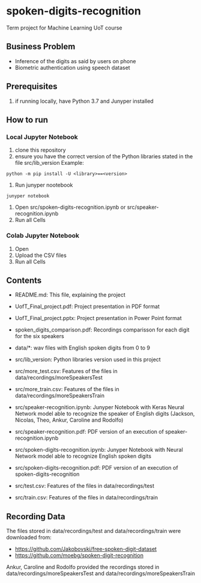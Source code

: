 # spoken-digits-recognition
Term project for Machine Learning UoT course

## Business Problem
* Inference of the digits as said by users on phone
* Biometric authentication using speech dataset

## Prerequisites
1) if running locally, have Python 3.7 and Junyper installed

## How to run

### Local Jupyter Notebook
1. clone this repository
1. ensure you have the correct version of the Python libraries stated in the file src/lib_version
Example: 
```
python -m pip install -U <library>==<version>
```
1. Run junyper nootebook
```
junyper notebook
```
1. Open src/spoken-digits-recognition.ipynb or src/speaker-recognition.ipynb
1. Run all Cells

### Colab Jupyter Notebook
1. Open
1. Upload the CSV files 
1. Run all Cells

## Contents
* README.md: This file, explaining the project
* UofT_Final_project.pdf: Project presentation in PDF format
* UofT_Final_project.pptx: Project presentation in Power Point format
* spoken_digits_comparison.pdf: Recordings comparisson for each digit for the six speakers

* data/*: wav files with English spoken digits from 0 to 9

* src/lib_version: Python libraries version used in this project
* src/more_test.csv: Features of the files in data/recordings/moreSpeakersTest
* src/more_train.csv: Features of the files in data/recordings/moreSpeakersTrain
* src/speaker-recognition.ipynb: Junyper Notebook with Keras Neural Network model able to recognize the speaker of English digits (Jackson, Nicolas, Theo, Ankur, Caroline and Rodolfo)
* src/speaker-recognition.pdf: PDF version of an execution of speaker-recognition.ipynb
* src/spoken-digits-recognition.ipynb: Junyper Notebook with Neural Network model able to recognize English spoken digits
* src/spoken-digits-recognition.pdf: PDF version of an execution of spoken-digits-recognition
* src/test.csv: Features of the files in data/recordings/test
* src/train.csv: Features of the files in data/recordings/train

## Recording Data
The files stored in data/recordings/test and data/recordings/train were downloaded from: 
* https://github.com/Jakobovski/free-spoken-digit-dataset
* https://github.com/moebg/spoken-digit-recognition

Ankur, Caroline and Rodolfo provided the recordings stored in data/recordings/moreSpeakersTest and data/recordings/moreSpeakersTrain


